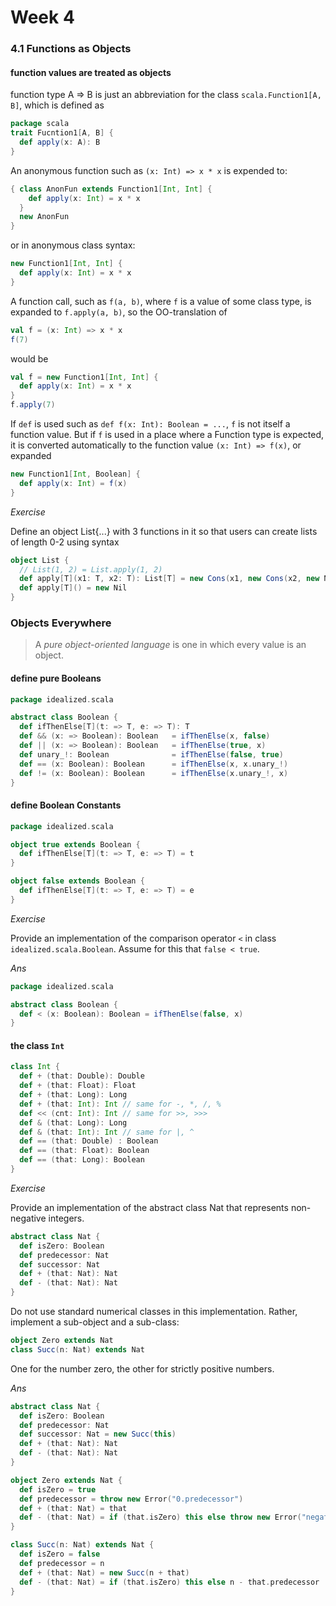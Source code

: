 Week 4
======

### 4.1 Functions as Objects

#### function values are treated as objects

function type A => B is just an abbreviation for the class `scala.Function1[A, B]`, which is defined as

```scala
package scala
trait Fucntion1[A, B] {
  def apply(x: A): B
}
```

An anonymous function such as `(x: Int) => x * x` is expended to:

```scala
{ class AnonFun extends Function1[Int, Int] {
    def apply(x: Int) = x * x
  }
  new AnonFun
}
```

or in anonymous class syntax:

```scala
new Function1[Int, Int] {
  def apply(x: Int) = x * x
}
```

A function call, such as `f(a, b)`, where `f` is a value of some class type, is expanded to `f.apply(a, b)`, so the OO-translation of

```scala
val f = (x: Int) => x * x
f(7)
```

would be

```scala
val f = new Function1[Int, Int] {
  def apply(x: Int) = x * x
}
f.apply(7)
```

If `def` is used such as `def f(x: Int): Boolean = ...`, `f` is not itself a function value. But if `f` is used in a place where a Function type is expected, it is converted automatically to the function value `(x: Int) => f(x)`, or expanded

```scala
new Function1[Int, Boolean] {
  def apply(x: Int) = f(x)
}
```

*Exercise*

Define an object List{...} with 3 functions in it so that users can create lists of length 0-2 using syntax

```scala
object List {
  // List(1, 2) = List.apply(1, 2)
  def apply[T](x1: T, x2: T): List[T] = new Cons(x1, new Cons(x2, new Nil))
  def apply[T]() = new Nil
}
```

### Objects Everywhere

> A *pure object-oriented language* is one in which every value is an object.

#### define pure Booleans

```scala
package idealized.scala

abstract class Boolean {
  def ifThenElse[T](t: => T, e: => T): T
  def && (x: => Boolean): Boolean 	= ifThenElse(x, false)
  def || (x: => Boolean): Boolean 	= ifThenElse(true, x)
  def unary_!: Boolean				= ifThenElse(false, true)
  def == (x: Boolean): Boolean		= ifThenElse(x, x.unary_!)
  def != (x: Boolean): Boolean 		= ifThenElse(x.unary_!, x)
}
```

#### define Boolean Constants

```scala
package idealized.scala

object true extends Boolean {
  def ifThenElse[T](t: => T, e: => T) = t
}

object false extends Boolean {
  def ifThenElse[T](t: => T, e: => T) = e
}
```

*Exercise*

Provide an implementation of the comparison operator `<` in class  `idealized.scala.Boolean`. Assume for this that `false < true`.

*Ans*

```scala
package idealized.scala

abstract class Boolean {
  def < (x: Boolean): Boolean = ifThenElse(false, x)
}
```

#### the class `Int`

```scala
class Int {
  def + (that: Double): Double
  def + (that: Float): Float
  def + (that: Long): Long
  def + (that: Int): Int // same for -, *, /, %
  def << (cnt: Int): Int // same for >>, >>>
  def & (that: Long): Long
  def & (that: Int): Int // same for |, ^
  def == (that: Double) : Boolean
  def == (that: Float): Boolean
  def == (that: Long): Boolean
}
```

*Exercise*

Provide an implementation of the abstract class Nat that represents non-negative integers.

```scala
abstract class Nat {
  def isZero: Boolean
  def predecessor: Nat
  def successor: Nat
  def + (that: Nat): Nat
  def - (that: Nat): Nat
}
```

Do not use standard numerical classes in this implementation. Rather, implement a sub-object and a sub-class:

```scala
object Zero extends Nat
class Succ(n: Nat) extends Nat
```

One for the number zero, the other for strictly positive numbers.

*Ans*

```scala
abstract class Nat {
  def isZero: Boolean
  def predecessor: Nat
  def successor: Nat = new Succ(this)
  def + (that: Nat): Nat
  def - (that: Nat): Nat
}

object Zero extends Nat {
  def isZero = true
  def predecessor = throw new Error("0.predecessor")
  def + (that: Nat) = that
  def - (that: Nat) = if (that.isZero) this else throw new Error("negative number")
}

class Succ(n: Nat) extends Nat {
  def isZero = false
  def predecessor = n
  def + (that: Nat) = new Succ(n + that) 
  def - (that: Nat) = if (that.isZero) this else n - that.predecessor
}
```
